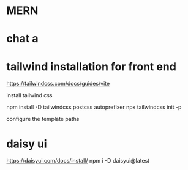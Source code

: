 # MERN
# chat a


# tailwind installation for front end

https://tailwindcss.com/docs/guides/vite

install tailwind css

npm install -D tailwindcss postcss autoprefixer
npx tailwindcss init -p


configure the template paths

# daisy ui
https://daisyui.com/docs/install/
npm i -D daisyui@latest
